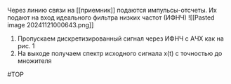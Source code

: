 Через линию связи на [[приемник]] подаются импульсы-отсчеты. Их подают на вход идеального фильтра низких частот (ИФНЧ)
![[Pasted image 20241121000643.png]]
1. Пропускаем дискретизированный сигнал через ИФНЧ с АЧХ как на рис. 1
2. На выходе получаем спектр исходного сигнала x(t) с точностью до множителя

#ТОР 
